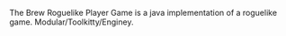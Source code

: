 The Brew Roguelike Player Game is a java implementation of a roguelike game. Modular/Toolkitty/Enginey.